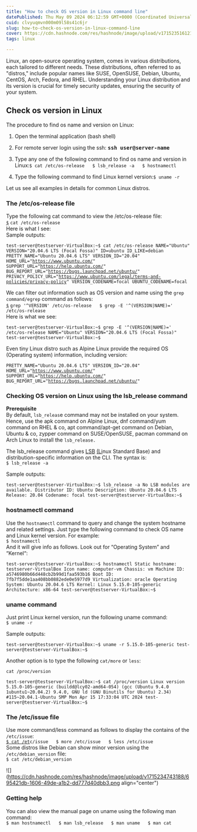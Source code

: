 ```yaml
---
title: "How to check OS version in Linux command line"
datePublished: Thu May 09 2024 06:12:59 GMT+0000 (Coordinated Universal Time)
cuid: clvyuqmvn000m09l58s41c6jr
slug: how-to-check-os-version-in-linux-command-line
cover: https://cdn.hashnode.com/res/hashnode/image/upload/v1715235161211/cf48c1cf-af7e-4de1-9b1b-d4ea7484e82d.jpeg
tags: linux

---
```


Linux, an open-source operating system, comes in various distributions, each tailored to different needs. These distributions, often referred to as "distros," include popular names like SUSE, OpenSUSE, Debian, Ubuntu, CentOS, Arch, Fedora, and RHEL. Understanding your Linux distribution and its version is crucial for timely security updates, ensuring the security of your system.

## Check os version in Linux

The procedure to find os name and version on Linux:

1. Open the terminal application (bash shell)
    
2. For remote server login using the ssh: **<kbd>ssh user@server-name</kbd>**
    
3. Type any one of the following command to find os name and version in Linux:`$ cat /etc/os-release   $ lsb_release -a   $ hostnamectl`
    
4. Type the following command to find Linux kernel version:`$ uname -r`
    

Let us see all examples in details for common Linux distros.

### The /etc/os-release file

Type the following cat command to view the /etc/os-release file:[  
`$`](https://www.cyberciti.biz/faq/linux-unix-appleosx-bsd-cat-command-examples/) `cat /etc/os-release`  
Here is what I see:  
Sample outputs:

`test-server@testserver-VirtualBox:~$ cat /etc/os-release NAME="Ubuntu" VERSION="20.04.6 LTS (Focal Fossa)" ID=ubuntu ID_LIKE=debian PRETTY_NAME="Ubuntu 20.04.6 LTS" VERSION_ID="20.04" HOME_URL="`[`https://www.ubuntu.com/`](https://www.ubuntu.com/)`" SUPPORT_URL="`[`https://help.ubuntu.com/`](https://help.ubuntu.com/)`" BUG_REPORT_URL="`[`https://bugs.launchpad.net/ubuntu/`](https://bugs.launchpad.net/ubuntu/)`" PRIVACY_POLICY_URL="`[`https://www.ubuntu.com/legal/terms-and-policies/privacy-policy`](https://www.ubuntu.com/legal/terms-and-policies/privacy-policy)`" VERSION_CODENAME=focal UBUNTU_CODENAME=focal`

We can filter out information such as OS version and name using the `grep command/egrep` command as follows:[  
`$`](https://www.cyberciti.biz/faq/grep-regular-expressions/) `grep '^VERSION' /etc/os-release   $ grep -E '^(VERSION|NAME)=' /etc/os-release`  
Here is what we see:

`test-server@testserver-VirtualBox:~$ grep -E '^(VERSION|NAME)=' /etc/os-release NAME="Ubuntu" VERSION="20.04.6 LTS (Focal Fossa)" test-server@testserver-VirtualBox:~$`

Even tiny Linux distro such as Alpine Linux provide the required OS (Operating system) information, including version:

`PRETTY_NAME="Ubuntu 20.04.6 LTS" VERSION_ID="20.04" HOME_URL="`[`https://www.ubuntu.com/`](https://www.ubuntu.com/)`" SUPPORT_URL="`[`https://help.ubuntu.com/`](https://help.ubuntu.com/)`" BUG_REPORT_URL="`[`https://bugs.launchpad.net/ubuntu/`](https://bugs.launchpad.net/ubuntu/)`"`

### Checking OS version on Linux using the lsb\_release command

**Prerequisite**  
By default, `lsb_releas`e command may not be installed on your system. Hence, use the apk command on Alpine Linux, dnf command/yum command on RHEL & co, apt command/apt-get command on Debian, Ubuntu & co, zypper command on SUSE/OpenSUSE, pacman command on Arch Linux to install the `lsb_release.`

The lsb\_release command gives [LSB](https://en.wikipedia.org/wiki/Linux_Standard_Base) [(Li](https://en.wikipedia.org/wiki/Linux_Standard_Base)nux Standard Base) and distribution-specific information on the CLI. The syntax is:  
`$ lsb_release -a`

Sample outputs:

`test-server@testserver-VirtualBox:~$ lsb_release -a No LSB modules are available. Distributor ID: Ubuntu Description: Ubuntu 20.04.6 LTS Release: 20.04 Codename: focal test-server@testserver-VirtualBox:~$`

### hostnamectl command

Use the `hostnamectl` command to query and change the system hostname and related settings. Just type the following command to check OS name and Linux kernel version. For example:  
`$ hostnamectl`  
And it will give info as follows. Look out for “Operating System” and “Kernel“:

`test-server@testserver-VirtualBox:~$ hostnamectl Static hostname: testserver-VirtualBox Icon name: computer-vm Chassis: vm Machine ID: a5746980b66d448cb2b99d1faa593b16 Boot ID: 7fb7f5dde1aa408bb0882ede0e5977d9 Virtualization: oracle Operating System: Ubuntu 20.04.6 LTS Kernel: Linux 5.15.0-105-generic Architecture: x86-64 test-server@testserver-VirtualBox:~$`

### uname command

Just print Linux kernel version, run the following uname command:  
`$ uname -r`

Sample outputs:

`test-server@testserver-VirtualBox:~$ uname -r 5.15.0-105-generic test-server@testserver-VirtualBox:~$`

Another option is to type the following `cat/more` or `less`:

`cat /proc/version`

`test-server@testserver-VirtualBox:~$ cat /proc/version Linux version 5.15.0-105-generic (buildd@lcy02-amd64-054) (gcc (Ubuntu 9.4.0 1ubuntu1~20.04.2) 9.4.0, GNU ld (GNU Binutils for Ubuntu) 2.34) #115~20.04.1-Ubuntu SMP Mon Apr 15 17:33:04 UTC 2024 test-server@testserver-VirtualBox:~$`

### The /etc/issue file

Use more command/less command as follows to display the contains of the `/etc/issue`:[  
`$ cat /et`](https://www.cyberciti.biz/faq/howto-change-login-message/)`c/issue   $ more /etc/issue   $ less /etc/issue`  
Some distros like Debian can show minor version using the `/etc/debian_version` file:  
`$ cat /etc/debian_version`

![](https://cdn.hashnode.com/res/hashnode/image/upload/v1715234743188/695421db-1606-49de-a1b2-dd777d40dbb3.png align="center")

### Getting help

You can also view the manual page on uname using the following man command:  
`$ man hostnamectl   $ man lsb_release   $ man uname   $ man cat`